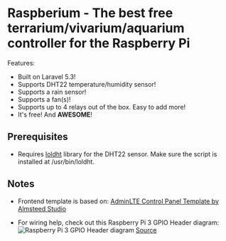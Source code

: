 # Raspberium - The best free terrarium/vivarium/aquarium controller for the Raspberry Pi

Features:
 * Built on Laravel 5.3!
 * Supports DHT22 temperature/humidity sensor!
 * Supports a rain sensor!
 * Supports a fan(s)!
 * Supports up to 4 relays out of the box. Easy to add more!
 * It's free! And **AWESOME**!
 
## Prerequisites
 * Requires [loldht](https://github.com/technion/lol_dht22) library for the DHT22 sensor. Make sure the script is installed at /usr/bin/loldht.
 
## Notes
 * Frontend template is based on: [AdminLTE Control Panel Template by Almsteed Studio](https://almsaeedstudio.com/)

 * For wiring help, check out this Raspberry Pi 3 GPIO Header diagram:
![Raspberry Pi 3 GPIO Header diagram](https://www.element14.com/community/servlet/JiveServlet/previewBody/73950-102-10-339300/pi3_gpio.png "Raspberry Pi 3 GPIO Header diagram")
[Source](https://www.element14.com/community/servlet/JiveServlet/previewBody/73950-102-10-339300/pi3_gpio.png)